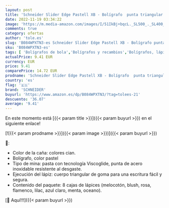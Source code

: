 ```yaml
---
layout: post
title: 'Schneider Slider Edge Pastell XB - Bolígrafo  punta triangular  ancho de trazo XB   color Pastel 8 Stück'
date: 2022-11-19 03:34:22
image: 'https://m.media-amazon.com/images/I/51IkBj+bqcL._SL500_._SL400_.jpg'
comments: true
category: ofertas
author: 'tole.es'
slug: 'B084WPXTN3-es Schneider Slider Edge Pastell XB - Bolígrafo punta...'
sku: 'B084WPXTN3-es'
tags: [ 'Bolígrafos de bola','Bolígrafos y recambios','Bolígrafos, lápices y útiles de escritura','Oficina y papelería','bolígrafo','schneider','🇪🇸', ]
actualPrice: 9.41 EUR
currency: EUR
price: 9.41
comparePrice: 14.72 EUR
prodname: 'Schneider Slider Edge Pastell XB - Bolígrafo  punta triangular  ancho de trazo XB   color Pastel 8 Stück'
country: 'es'
flag: '🇪🇸'
brand: 'SCHNEIDER'
buyurl: 'https://www.amazon.es/dp/B084WPXTN3/?tag=tolees-21'
descuento: '36.07'
average: '9.41'
---
```


En este momento está [{{< param title >}}]({{< param buyurl >}}) en el siguiente enlace!

[![{{< param prodname >}}]({{< param image >}})]({{< param buyurl >}})

🔎:

- Color de la caña: colores cian.
- Bolígrafo, color pastel
- Tipo de mina: pasta con tecnología Viscoglide, punta de acero inoxidable resistente al desgaste.
- Ejecución del lápiz: cuerpo triangular de goma para una escritura fácil y segura.
- Contenido del paquete: 8 cajas de lápices (melocotón, blush, rosa, flamenco, lilac, azul claro, menta, oceano).

[🛒 Aquí!!!]({{< param buyurl >}})

